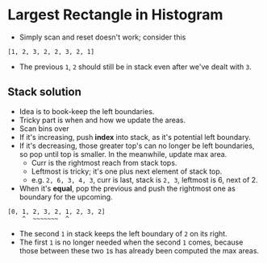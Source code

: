# Largest Rectangle in Histogram

* Simply scan and reset doesn't work; consider this

```
[1, 2, 3, 2, 2, 3, 2, 1] 
```

* The previous `1`, `2` should still be in stack even after we've dealt with `3`.

## Stack solution

* Idea is to book-keep the left boundaries.
* Tricky part is when and how we update the areas.
* Scan bins over
* If it's increasing, push __index__ into stack, as it's potential left boundary.
* If it's decreasing, those greater top's can no longer be left boundaries,
  so pop until top is smaller. In the meanwhile, update max area.
  * Curr is the rightmost reach from stack tops.
  * Leftmost is tricky; it's one plus next element of stack top.
  * e.g. `2, 6, 3, 4, 3`, curr is last, stack is `2, 3`, leftmost is 6, next of 2.
* When it's __equal__, pop the previous and push the rightmost one as boundary for the upcoming.

```
[0, 1, 2, 3, 2, 1, 2, 3, 2]
    ^  ~~~~~~~  ^
```

* The second `1` in stack keeps the left boundary of `2` on its right.
* The first `1` is no longer needed when the second `1` comes, because
  those between these two `1`s has already been computed the max areas.
